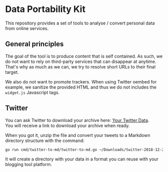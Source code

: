 # Data Portability Kit

This repository provides a set of tools to analyse / convert personal data from online services.

## General principles

The goal of the tool is to produce content that is self contained. As such, we do not want to rely on third-party
services that can disappear at anytime. That's why as much as we can, we try to resolve short URLs to their final
target.

We also do not want to promote trackers. When using Twitter oembed for example, we sanitize the provided HTML and
thus we do not includes the `widget.js` Javascript tags.

## Twitter

You can ask Twitter to download your archive here: [Your Twitter Data](https://twitter.com/settings/your_twitter_data).  
You will receive a link to download your archive when ready.

When you got it, unzip the file and convert your tweets to a Markdown directory structure with the command:

```bash
go run cmd/twitter-to-md/twitter-to-md.go ~/Downloads/twitter-2018-12-27-abcd121212 posts
``` 

It will create a directory with your data in a format you can reuse with your blogging tool platform.
